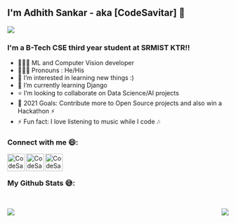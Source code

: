 
<!-- ![image](hello-world.jpg) -->


## I'm Adhith Sankar - aka [CodeSavitar] 👋

![](https://komarev.com/ghpvc/?username=CodeSavitar&color=green)

### I'm a B-Tech CSE third year student at SRMIST KTR!!

- 👨🏾‍💻 ML and Computer Vision developer
- 🙋🏾‍♂️ Pronouns : He/His
- 👀 I’m interested in learning new things :)
- 🌱 I’m currently learning Django
- ⭐ I’m looking to collaborate on Data Science/AI projects
- 🥅 2021 Goals: Contribute more to Open Source projects and also win a Hackathon ⚡
- ⚡ Fun fact: I love listening to music while I code 🎶
### Connect with me 😄:

[<img align="left" alt="CodeSavitar | LinkedIn" width="40px" src="https://cdn.jsdelivr.net/npm/simple-icons@v3/icons/linkedin.svg" />][linkedin]
[<img align="left" alt="CodeSavitar | Instagram" width="40px" src="https://cdn.jsdelivr.net/npm/simple-icons@v3/icons/instagram.svg" />][instagram]
[<img align="left" alt="CodeSavitar | StackOverFlow" width="40px" src="https://cdn.jsdelivr.net/npm/simple-icons@v3/icons/stackoverflow.svg" />][stackoverflow]

<br>
<br>

### My Github Stats 😅:

<br>

<p align = "left">
    <img align="left" img src="https://github-readme-stats.vercel.app/api?username=CodeSavitar&theme=tokyonight&show_icons=true">
    <img align="right" img src="https://github-readme-stats.vercel.app/api/top-langs/?username=CodeSavitar&theme=nightowl&layout=compact">
</p>

<br>
<br>

<!-- <script src="https://embed.github.com/view/3d/CodeSavitar/CodeSavitar/blob/main/CodeSavitar-2020.stl"></script> -->

[linkedin]: https://www.linkedin.com/in/adhith-sankar-481825156/
[instagram]: https://www.instagram.com/aadhi_sagit/
[stackoverflow]: https://stackoverflow.com/users/15374084/codesavitar
